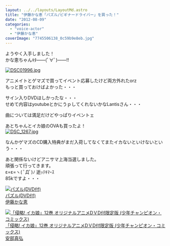 ```yaml
---
layout: ../../layouts/LayoutMd.astro
title: "伊藤かな恵「パズル/ビギナードライバー」を買った！"
date: "2012-08-09"
categories: 
  - "voice-actor"
  - "伊藤かな恵"
coverImage: "7745506138_0c59b9e8eb.jpg"
---
```


ようやく入手しました！  
かな恵ちゃんｷﾀ――(ﾟ∀ﾟ)――!!

[![DSC01996.jpg](/archive/images/9031453426_b8af0a51cf.jpg)](http://www.flickr.com/photos/67522130@N08/9031453426/ "DSC01996.jpg")

アニメイトとゲマズで買ってイベント応募したけど両方外れたorz  
もっと買っておけばよかった・・・

サイン入りDVDほしかったな・・・  
せめて内容はyoutubeとかにうｐしてくれないかなLantisさん・・・

曲については満足だけどやっぱりイベントェ

あとちゃんとイカ娘のOVAも買ったよ！  
[![DSC_1267.jpg](/archive/images/9031455154_1b91a3e70e.jpg)](http://www.flickr.com/photos/67522130@N08/9031455154/ "DSC_1267.jpg")

なんかゲマズのCD購入特典がまだ入荷してなくてまたイカないといけないという・・・

あと関係ないけどアニサマ上海当選しました。  
頑張って行ってきます。  
ε=ε=ヽ( ﾟДﾟ)ﾉ 逝ｯﾃｷﾏｰｽ  
85kですよ・・・

[![パズル(DVD付)](/archive/images/41EUL23GpWL._SL160_.jpg)  
パズル(DVD付)  
伊藤かな恵](https://www.amazon.co.jp/exec/obidos/ASIN/B0084ENE3Y/mizuka123-22/ref=nosim)

[![「侵略! イカ娘」12巻 オリジナルアニメDＶD付限定版 (少年チャンピオン・コミックス)](/archive/images/51I%2BFGXZEOL._SL160_.jpg)  
「侵略! イカ娘」12巻 オリジナルアニメDＶD付限定版 (少年チャンピオン・コミックス)  
安部真弘](https://www.amazon.co.jp/exec/obidos/ASIN/4253181791/mizuka123-22/ref=nosim)
